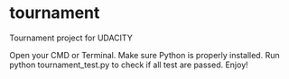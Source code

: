 # tournament
Tournament project for UDACITY

Open your CMD or Terminal.
Make sure Python is properly installed.
Run python tournament_test.py to check if all test are passed.
Enjoy!
